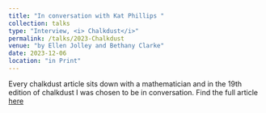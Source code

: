 ```yaml
---
title: "In conversation with Kat Phillips "
collection: talks
type: "Interview, <i> Chalkdust</i>"
permalink: /talks/2023-Chalkdust
venue: "by Ellen Jolley and Bethany Clarke"
date: 2023-12-06
location: "in Print"
---
```


Every chalkdust article sits down with a mathematician and in the 19th edition of chalkdust I was chosen to be in conversation. Find the full article [here](https://chalkdustmagazine.com/interviews/in-conversation-with-kat-phillips/)